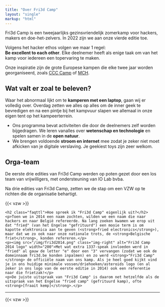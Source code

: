 ```yaml
---
title: "Over Fri3d Camp"
layout: "single"
markup: "html"
---
```

<div class="block--centered">
	<p>Fri3d Camp is een tweejaarlijks gezinsvriendelijk zomerkamp voor hackers, makers en doe-het-zelvers. In 2022 zijn we aan onze vierde editie toe.</p>
	<p>Volgens het hacker ethos volgen we maar 1 regel:<br>
		<strong>Be excellent to each other</strong>. Elke deelnemer heeft als enige taak om van het kamp voor iedereen een topervaring te maken.</p>
	<p>Onze inspiratie zijn de grote Europese kampen die elke twee jaar worden georganiseerd, zoals <a href="https://events.ccc.de/camp/">CCC Camp</a> of <a href="https://mch2022.org">MCH</a>.</p>
    <h2>Wat valt er zoal te beleven?</h2>
    <p>Waar het abnormaal lijkt om te <strong>kamperen met een laptop</strong>, gaan wij er volledig over. Overdag zetten we alles op alles om de inner geek te bevredigen en na een pintje bij het kampvuur slapen we allemaal in onze eigen tent op het kampeerterrein.</p>
    <ul>
    <li>Ons programma bevat activiteiten die door de deelnemers zelf worden bijgedragen. We leren vanalles over <strong>wetenschap en technologie</strong> en spelen samen in de <strong>open natuur</strong>.</li>
    <li>We brengen voldoende <strong>stroom en internet</strong> mee zodat je zeker niet moet afkicken van je digitale verslaving. Je geekiest toys zijn zeer welkom.</li></ul>
    <h2>Orga-team</h2>
	<p>De eerste drie edities van Fri3d Camp werden op poten gezet door een los team van vrijwilligers, met ondersteuning van IO Lab bvba.</p>
	<p>Na drie edities van Fri3d Camp, zetten we de stap om een VZW op te richten die de organisatie behartigt.</p>
    </div>

<div class="block--centered">
	{{< vzw >}}
</div>
<div class="block--centered">

    <h2 class="faqttl">Hoe spreek ik "Fri3d Camp" eigenlijk uit?</h2>
    <p>Toen we in 2014 een naam zochten, wilden we een naam die naar hackers en naar België refereerde. Na lang zoeken kwamen we erop uit dat "fried" (van het Engelse "gefrituurd") een mooie term is om kapotte elektronica aan te geven (<strong>fried electronics</strong>), maar dat we zo ook naar onze nationale trots, de <strong>Belgische friet</strong>, konden refereren.</p>
    <p><img src="/img/fri3d2014.png" class="img-right" alt="Fri3d Camp 2014 logo" width="200">Met wat extra 1337-speak invloeden werd in "fried" al gauw de letter "e" door een "3" vervangen (zodat we ook de domeinnaam fri3d.be konden inpalmen) en zo werd <strong>"Fri3d Camp"</strong> de officiële naam van ons kamp. Als je heel goed kijkt vind je in ons huidige minimale vossen/driehoeken/asteroids logo (en al zeker in ons logo van de eerste editie in 2014) ook een referentie naar die frietzak!</p>
    <p>De juiste uitspraak van "Fri3d Camp" is daarom net hetzelfde als de uitspraak van het Engelse "fried camp" (gefrituurd kamp), ofte <strong>[fraait kemp]</strong>.</p>
</div>
<hr class="gridrule" />
<div class="block--centered">
	{{< vzw >}}
</div>
